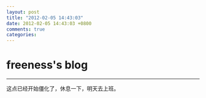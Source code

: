 ```yaml
---
layout: post
title: "2012-02-05 14:43:03"
date: 2012-02-05 14:43:03 +0800
comments: true
categories: 
---
```


# freeness's blog

----------

>
这点已经开始僵化了，休息一下，明天去上班。